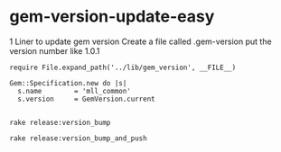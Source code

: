 # gem-version-update-easy

1 Liner to update gem version
Create a file called .gem-version
put the version number like
1.0.1


````
require File.expand_path('../lib/gem_version', __FILE__)

Gem::Specification.new do |s|
  s.name        = 'mll_common'
  s.version     = GemVersion.current
  
````


````
rake release:version_bump

````

````
rake release:version_bump_and_push
````
